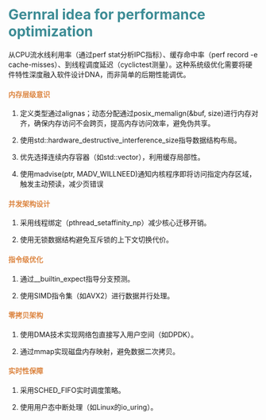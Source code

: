 # <font  color='3d8c95'>Gernral idea for performance optimization</font>
从CPU流水线利用率（通过perf stat分析IPC指标）、缓存命中率（perf record -e cache-misses）、到线程调度延迟（cyclictest测量）。这种系统级优化需要将硬件特性深度融入软件设计DNA，而非简单的后期性能调优。

#### <font  color='dc843f'>内存层级意识</font>

1. 定义类型通过alignas；动态分配通过posix_memalign(&buf, size)进行内存对齐，确保内存访问不会跨页，提高内存访问效率，避免伪共享。

2. 使用std::hardware_destructive_interference_size指导数据结构布局。

3. 优先选择连续内存容器（如std::vector），利用缓存局部性。

4. 使用madvise(ptr, MADV_WILLNEED)通知内核程序即将访问指定内存区域，触发主动预读，减少页错误

#### <font  color='dc843f'>并发架构设计</font>

1. 采用线程绑定（pthread_setaffinity_np）减少核心迁移开销。

2. 使用无锁数据结构避免互斥锁的上下文切换代价。

#### <font  color='dc843f'>指令级优化</font>

1. 通过__builtin_expect指导分支预测。

2. 使用SIMD指令集（如AVX2）进行数据并行处理。

#### <font  color='dc843f'>零拷贝架构</font>

1. 使用DMA技术实现网络包直接写入用户空间（如DPDK）。

2. 通过mmap实现磁盘内存映射，避免数据二次拷贝。

#### <font  color='dc843f'>实时性保障</font>

1. 采用SCHED_FIFO实时调度策略。

2. 使用用户态中断处理（如Linux的io_uring）。
